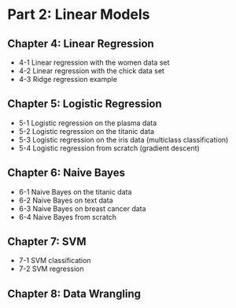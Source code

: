 # Part 2: Linear Models


## Chapter 4: Linear Regression

* 4-1 Linear regression with the women data set
* 4-2 Linear regression with the chick data set
* 4-3 Ridge regression example

## Chapter 5: Logistic Regression

* 5-1 Logistic regression on the plasma data
* 5-2 Logistic regression on the titanic data
* 5-3 Logistic regression on the iris data (multiclass classification)
* 5-4 Logistic regression from scratch (gradient descent)

## Chapter 6: Naive Bayes

* 6-1 Naive Bayes on the titanic data
* 6-2 Naive Bayes on text data
* 6-3 Naive Bayes on breast cancer data
* 6-4 Naive Bayes from scratch

## Chapter 7: SVM

* 7-1 SVM classification
* 7-2 SVM regression

## Chapter 8: Data Wrangling

